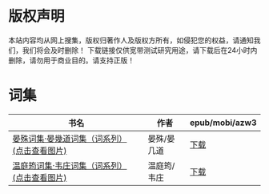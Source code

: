 # 版权声明

本站内容均从网上搜集，版权归著作人及版权方所有，如侵犯您的权益，请通知我们，我们将会及时删除！ 下载链接仅供宽带测试研究用途，请下载后在24小时内删除，请勿用于商业目的。请支持正版！

# 词集

| 书名 | 作者 | epub/mobi/azw3 |
| --- | --- | --- |
| [晏殊词集·晏幾道词集（词系列） (点击查看图片)](https://www.dushupai.com/attachment/2024/06/06/379ed60c3cc66ba5.jpg) | 晏殊/晏几道 | [下载](https://url89.ctfile.com/f/31084289-1357033255-ad9e76?p=8866) |
| [温庭筠词集·韦庄词集（词系列） (点击查看图片)](https://www.dushupai.com/attachment/2024/06/06/d643ccf6c75fbee6.jpg) | 温庭筠/韦庄 | [下载](https://url89.ctfile.com/f/31084289-1357033183-c60adc?p=8866) |
